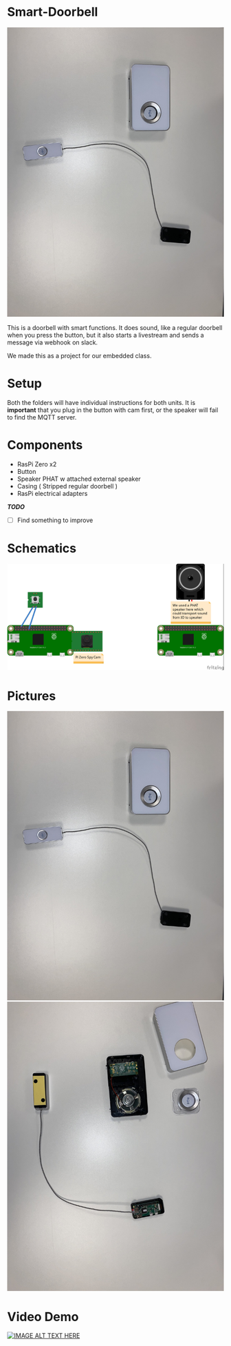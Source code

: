 # Smart-Doorbell

![alt text](https://github.com/C-HGP/Smart-Doorbell/blob/master/Pictures/IMG_0334.jpg)

This is a doorbell with smart functions.
It does sound, like a regular doorbell when you press the button, but it also starts a livestream and sends a message via webhook on slack.

We made this as a project for our embedded class.

# Setup #
Both the folders will have individual instructions for both units.
It is **important** that you plug in the button with cam first, or the speaker will fail to find the MQTT server. 

# Components # 
* RasPi Zero x2
* Button
* Speaker PHAT w attached external speaker
* Casing ( Stripped regular doorbell ) 
* RasPi electrical adapters 

***TODO***
- [ ] Find something to improve

# Schematics #
![alt text](https://github.com/C-HGP/Smart-Doorbell/blob/master/Pictures/Fritzing.jpg)

# Pictures # 
![alt text](https://github.com/C-HGP/Smart-Doorbell/blob/master/Pictures/IMG_0334.jpg)
![alt text](https://github.com/C-HGP/Smart-Doorbell/blob/master/Pictures/IMG_0335.jpg)

# Video Demo # 
[![IMAGE ALT TEXT HERE](http://img.youtube.com/vi/kSxJwWPEe6g/0.jpg)](http://www.youtube.com/watch?v=kSxJwWPEe6g)
